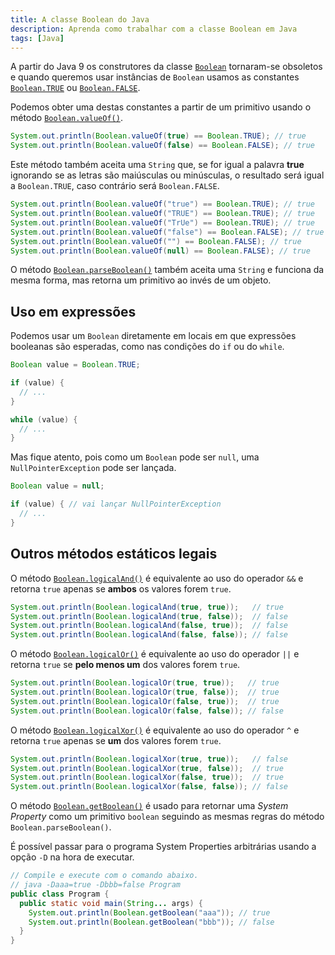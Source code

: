 ```yaml
---
title: A classe Boolean do Java
description: Aprenda como trabalhar com a classe Boolean em Java
tags: [Java]
---
```


A partir do Java 9 os construtores da classe [`Boolean`][boolean] tornaram-se
obsoletos e quando queremos usar instâncias de `Boolean` usamos as constantes
[`Boolean.TRUE`][true] ou [`Boolean.FALSE`][false].

Podemos obter uma destas constantes a partir de um primitivo usando o método
[`Boolean.valueOf()`][valueof].

```java
System.out.println(Boolean.valueOf(true) == Boolean.TRUE); // true
System.out.println(Boolean.valueOf(false) == Boolean.FALSE); // true
```

Este método também aceita uma `String` que, se for igual a palavra **true**
ignorando se as letras são maiúsculas ou minúsculas, o resultado será igual a
`Boolean.TRUE`, caso contrário será `Boolean.FALSE`.

```java
System.out.println(Boolean.valueOf("true") == Boolean.TRUE); // true
System.out.println(Boolean.valueOf("TRUE") == Boolean.TRUE); // true
System.out.println(Boolean.valueOf("TrUe") == Boolean.TRUE); // true
System.out.println(Boolean.valueOf("false") == Boolean.FALSE); // true
System.out.println(Boolean.valueOf("") == Boolean.FALSE); // true
System.out.println(Boolean.valueOf(null) == Boolean.FALSE); // true
```

O método [`Boolean.parseBoolean()`][parseboolean] também aceita uma `String` e
funciona da mesma forma, mas retorna um primitivo ao invés de um objeto.

## Uso em expressões

Podemos usar um `Boolean` diretamente em locais em que expressões booleanas são
esperadas, como nas condições do `if` ou do `while`.

```java
Boolean value = Boolean.TRUE;

if (value) {
  // ...
}

while (value) {
  // ...
}
```

Mas fique atento, pois como um `Boolean` pode ser `null`, uma
`NullPointerException` pode ser lançada.

```java
Boolean value = null;

if (value) { // vai lançar NullPointerException
  // ...
}
```

## Outros métodos estáticos legais

O método [`Boolean.logicalAnd()`][logicaland] é equivalente ao uso do operador
`&&` e retorna `true` apenas se **ambos** os valores forem `true`.

```java
System.out.println(Boolean.logicalAnd(true, true));   // true
System.out.println(Boolean.logicalAnd(true, false));  // false
System.out.println(Boolean.logicalAnd(false, true));  // false
System.out.println(Boolean.logicalAnd(false, false)); // false
```

O método [`Boolean.logicalOr()`][logicalor] é equivalente ao uso do operador
`||` e retorna `true` se **pelo menos um** dos valores forem `true`.

```java
System.out.println(Boolean.logicalOr(true, true));   // true
System.out.println(Boolean.logicalOr(true, false));  // true
System.out.println(Boolean.logicalOr(false, true));  // true
System.out.println(Boolean.logicalOr(false, false)); // false
```

O método [`Boolean.logicalXor()`][logicalxor] é equivalente ao uso do operador
`^` e retorna `true` apenas se **um** dos valores forem `true`.

```java
System.out.println(Boolean.logicalXor(true, true));   // false
System.out.println(Boolean.logicalXor(true, false));  // true
System.out.println(Boolean.logicalXor(false, true));  // true
System.out.println(Boolean.logicalXor(false, false)); // false
```

O método [`Boolean.getBoolean()`][getboolean] é usado para retornar uma
_System Property_ como um primitivo `boolean` seguindo as mesmas regras do
método `Boolean.parseBoolean()`.

É possível passar para o programa System Properties arbitrárias usando a opção
`-D` na hora de executar.

```java
// Compile e execute com o comando abaixo.
// java -Daaa=true -Dbbb=false Program
public class Program {
  public static void main(String... args) {
    System.out.println(Boolean.getBoolean("aaa")); // true
    System.out.println(Boolean.getBoolean("bbb")); // false
  }
}
```

[boolean]: https://docs.oracle.com/en/java/javase/17/docs/api/java.base/java/lang/Boolean.html
[true]: https://docs.oracle.com/en/java/javase/17/docs/api/java.base/java/lang/Boolean.html#TRUE
[false]: https://docs.oracle.com/en/java/javase/17/docs/api/java.base/java/lang/Boolean.html#FALSE
[valueof]: https://docs.oracle.com/en/java/javase/17/docs/api/java.base/java/lang/Boolean.html#valueOf(boolean)
[parseboolean]: https://docs.oracle.com/en/java/javase/17/docs/api/java.base/java/lang/Boolean.html#parseBoolean(java.lang.String)
[logicaland]: https://docs.oracle.com/en/java/javase/17/docs/api/java.base/java/lang/Boolean.html#logicalAnd(boolean,boolean)
[logicalor]: https://docs.oracle.com/en/java/javase/17/docs/api/java.base/java/lang/Boolean.html#logicalOr(boolean,boolean)
[logicalxor]: https://docs.oracle.com/en/java/javase/17/docs/api/java.base/java/lang/Boolean.html#logicalXor(boolean,boolean)
[getboolean]: https://docs.oracle.com/en/java/javase/17/docs/api/java.base/java/lang/Boolean.html#getBoolean(java.lang.String)
